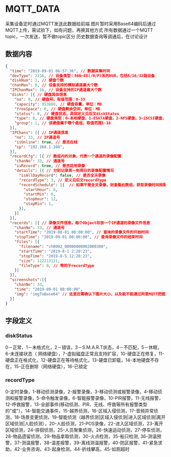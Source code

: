 # MQTT_DATA

采集设备定时通过MQTT发送此数据给前端
图片暂时采用Base64编码后通过MQTT上传，需试验下，如有问题，再换其他方式
所有数据通过一个MQTT topic，一次发送，暂不做topic区分
历史数据查询等调通后，在讨论设计

## 数据内容

```json
{
  "time": "2019-09-01 06:57:36", // 数据采集时间
  "devType": 2216, // 设备类型：86N-E8(/N/P)系列NVR，包括8/16/32路设备
  "diskNum": 1, // 硬盘个数
  "chanMax": 0, // 设备支持的模拟通道最大个数
  "IPChanMax": 16, // 设备支持的IP通道最大个数
  "disks": [{ // 硬盘具体信息
    "no": 0, // 硬盘号，取值范围：0-33
    "capacity": 953869, // 硬盘容量，单位：MB
    "freeSpace": 0, // 硬盘剩余空间，单位：MB
    "status": 0, // 硬盘状态，具体定义见后文diskStatus
    "type": 0, // 硬盘类型：0-本地硬盘，1-ESATA硬盘，2-NFS硬盘，3-iSCSI硬盘，4-RAID虚拟磁盘，5-SD卡，6-minSAS
    "group": 1, // 该硬盘属于哪个盘组，取值范围1-16
  }],
  "IPChans": [{ // IP通道信息
    "no": 33, // IP通道号
    "isOnline": true, // 是否在线
    "ip": "192.168.1.108",
  }],
  "recordCfg": [{ // 数组内的对象，代表一个通道的录像配置
    "chanNo": 33, // 通道号
    "isRecord": true, // 是否启用录像
    "details": [{ // 分别记录周一到周日的录像配置情况
      "isAllDayRecord": false, // 是否全天录像
      "recordType": 3, // 定义见后文recordType
      "recordSchedule": [{  // 如果不是全天录像，则查看此数组，获取录像时间段配置，最多8组
        "startHour": 8,
        "startMin": 0,
        "stopHour": 12,
        "stopMin": 1,
      }],
    }]
  }],
  "records": [{ // 录像文件信息，每个Object存放一个IP通道的录像文件信息
    "chanNo": 33, // 通道号
    "startTime": "2019-08-01 00:00:00", // 查询的录像文件的开始时间
    "stopTime": "2019-09-01 00:00:00", // 查询录像文件的结束时间
    "files": [{
      "filename": "ch0002_00000000002000300",
      "startTime": "2019-8-1 2:20:23",
      "stopTime": "2019-8-5 12:20:23",
      "size": 112213121,
      "fileType": 0, // 等同于recordType
    }]
  }],
  "screenshots":[{
    "chanNo": 33,
    "time": "2019-09-01 00:00:00",
    "img": "imgToBase64" // 这里还需确认下图片大小，以及能不能通过阿里MQTT把图片转码成base64传过去
  }]
}
```

## 字段定义

### diskStatus

0－正常，1－未格式化，2－错误，3－S.M.A.R.T状态，4－不匹配，5－休眠，6-未连接状态（ 网络硬盘），7-虚拟磁盘正常且支持扩容，10-硬盘正在修复，11-硬盘正在格式化，12-硬盘正在等待格式化，13-硬盘已卸载，14-本地硬盘不存在，15-正在删除（网络硬盘），16-已锁定

### recordType

0-定时录像，1-移动侦测录像，2-报警录像，3-移动侦测或报警录像，4-移动侦测和报警录像，5-命令触发录像，6-智能报警录像，10-PIR报警，11-无线报警，12-呼救报警，13-全部事件(移动侦测、PIR、无线、呼救等所有报警类型的"或"），14-智能交通事件，15-越界侦测，16-区域入侵侦测，17-音频异常侦测，18-场景变更侦测，19-智能侦测（越界侦测|区域入侵侦测|进入区域侦测|离开区域侦测|人脸侦测），20-人脸侦测，21-POS录像，22-进入区域侦测，23-离开区域侦测，24-徘徊侦测，25-人员聚集侦测，26-快速运动侦测，27-停车侦测，28-物品遗留侦测，29-物品拿取侦测，30-火点检测，35-船只检测, 36-测温预警，37-测温报警，38-温差报警，39-离线测温报警，40-防区报警，41-紧急求助，42-业务咨询，43-起身检测，44-折线攀高，45-如厕超时
